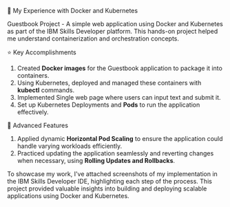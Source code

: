🚀 My Experience with Docker and Kubernetes

Guestbook Project - A simple web application using Docker and Kubernetes as part of the IBM Skills Developer platform. This hands-on project helped me understand containerization and orchestration concepts.

:star: Key Accomplishments
1.	Created **Docker images** for the Guestbook application to package it into containers.
2.	Using Kubernetes, deployed and managed these containers with **kubectl** commands.
3.	Implemented Single web page where users can input text and submit it. 
4.	Set up Kubernetes Deployments and **Pods** to run the application effectively.

:arrows_counterclockwise: Advanced Features
1. Applied dynamic **Horizontal Pod Scaling** to ensure the application could handle varying workloads efficiently.
2. Practiced updating the application seamlessly and reverting changes when necessary, using **Rolling Updates and Rollbacks**.

To showcase my work, I've attached screenshots of my implementation in the IBM Skills Developer IDE, highlighting each step of the process. This project provided valuable insights into building and deploying scalable applications using Docker and Kubernetes.
